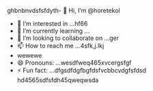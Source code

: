 ghbnbnvdsfsfdyth- 👋 Hi, I’m @horetekol
- 👀 I’m interested in ...hf66
- 🌱 I’m currently learning ...
- 💞️ I’m looking to collaborate on ...ger
- 📫 How to reach me ...4sfk,j.lkj
- wewewe
- 😄 Pronouns: ...wesdfweq465xvcergsfgf
- ⚡ Fun fact: ...dfgsdfdgfbgfdsfvcbbcvdgfsfdsd
hd4565sdfsfdh45qweqwsda
<!---tgrrt26223
horetekol/horetekol is a ✨ special ✨ repositorsdfy becssdasduse its `README.md` (thirtgs file) appears on your GitHub profile.
You can click the Preview link to take a look at your chan543ges.63fhghfgcbnegreqwewq
wer
